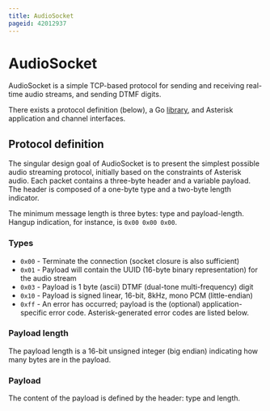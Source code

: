 ```yaml
---
title: AudioSocket
pageid: 42012937
---
```


AudioSocket
===========

AudioSocket is a simple TCP-based protocol for sending and receiving real-time audio streams, and sending DTMF digits.

There exists a protocol definition (below), a Go [library](https://github.com/CyCoreSystems/audiosocket), and Asterisk application and channel interfaces.

Protocol definition
-------------------

The singular design goal of AudioSocket is to present the simplest possible audio streaming protocol, initially based on the constraints of Asterisk audio. Each packet contains a three-byte header and a variable payload. The header is composed of a one-byte type and a two-byte length indicator.

The minimum message length is three bytes: type and payload-length. Hangup indication, for instance, is `0x00 0x00 0x00`.

### Types

* `0x00` - Terminate the connection (socket closure is also sufficient)
* `0x01` - Payload will contain the UUID (16-byte binary representation) for the audio stream
* `0x03` - Payload is 1 byte (ascii) DTMF (dual-tone multi-frequency) digit
* `0x10` - Payload is signed linear, 16-bit, 8kHz, mono PCM (little-endian)
* `0xff` - An error has occurred; payload is the (optional) application-specific error code. Asterisk-generated error codes are listed below.

### Payload length

The payload length is a 16-bit unsigned integer (big endian) indicating how many bytes are in the payload.

### Payload

The content of the payload is defined by the header: type and length.

